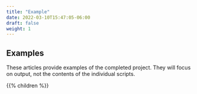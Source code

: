 ```yaml
---
title: "Example"
date: 2022-03-10T15:47:05-06:00
draft: false
weight: 1
---
```


## Examples

These articles provide examples of the completed project. They will focus on output, not the contents of the individual scripts.

{{% children %}}